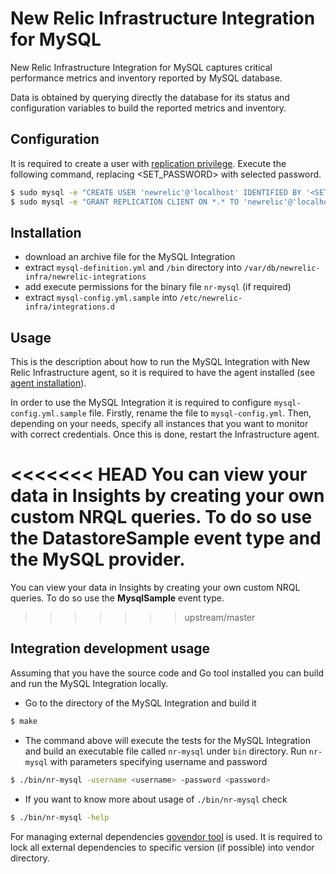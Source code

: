 # New Relic Infrastructure Integration for MySQL
New Relic Infrastructure Integration for MySQL captures critical performance metrics and inventory reported by MySQL database.

Data is obtained by querying directly the database for its status and configuration variables to build the reported metrics and inventory.

<!---
See [metrics]() or [inventory]() for more details about collected data and review [dashboard]() in order to know how the data is presented.
--->

## Configuration
It is required to create a user with [replication privilege](https://dev.mysql.com/doc/refman/5.7/en/privileges-provided.html#priv_replication-client). Execute the following command, replacing \<SET_PASSWORD> with selected password.
```bash
$ sudo mysql -e "CREATE USER 'newrelic'@'localhost' IDENTIFIED BY '<SET_PASSWORD>';"
$ sudo mysql -e "GRANT REPLICATION CLIENT ON *.* TO 'newrelic'@'localhost' WITH MAX_USER_CONNECTIONS 5;"
```

## Installation
* download an archive file for the MySQL Integration
* extract `mysql-definition.yml` and `/bin` directory into `/var/db/newrelic-infra/newrelic-integrations`
* add execute permissions for the binary file `nr-mysql` (if required) 
* extract `mysql-config.yml.sample` into `/etc/newrelic-infra/integrations.d`

## Usage
This is the description about how to run the MySQL Integration with New Relic Infrastructure agent, so it is required to have the agent installed (see [agent installation](https://docs.newrelic.com/docs/infrastructure/new-relic-infrastructure/installation/install-infrastructure-linux)).

In order to use the MySQL Integration it is required to configure `mysql-config.yml.sample` file. Firstly, rename the file to `mysql-config.yml`. Then, depending on your needs, specify all instances that you want to monitor with correct credentials. Once this is done, restart the Infrastructure agent.

<<<<<<< HEAD
You can view your data in Insights by creating your own custom NRQL queries. To do so use the **DatastoreSample** event type and the **MySQL** provider.
=======
You can view your data in Insights by creating your own custom NRQL queries. To do so use the **MysqlSample** event type.
>>>>>>> upstream/master

## Integration development usage
Assuming that you have the source code and Go tool installed you can build and run the MySQL Integration locally.
* Go to the directory of the MySQL Integration and build it
```bash
$ make
```
* The command above will execute the tests for the MySQL Integration and build an executable file called `nr-mysql` under `bin` directory. Run `nr-mysql` with parameters specifying username and password
```bash
$ ./bin/nr-mysql -username <username> -password <password>
```
* If you want to know more about usage of `./bin/nr-mysql` check
```bash
$ ./bin/nr-mysql -help
```

For managing external dependencies [govendor tool](https://github.com/kardianos/govendor) is used. It is required to lock all external dependencies to specific version (if possible) into vendor directory.
